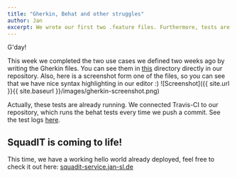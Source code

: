 ```yaml
---
title: "Gherkin, Behat and other struggles"
author: Jan
excerpt: We wrote our first two .feature files. Furthermore, tests are running and SquadIT is coming to life :)
---
```


G'day!

This week we completed the two use cases we defined two weeks ago by writing the Gherkin files.  You can see them in [this][featurefiles] directory directly in our repository. Also, here is a screenshot form one of the files, so you can see that we have nice syntax highlighting in our editor :)
![Screenshot]({{ site.url }}{{ site.baseurl }}/images/gherkin-screenshot.png)

Actually, these tests are already running. We connected Travis-CI to our repository, which runs the behat tests every time we push a commit. See the test logs [here][travis].

## SquadIT is coming to life!

This time, we have a working hello world already deployed, feel free to check it out here: [squadit-service.jan-sl.de](https://squadit-service.jan-sl.de)


<!-- link definitions -->

[featurefiles]: https://github.com/PalatinCoder/SquadIT.WebApp/tree/master/Tests/Behavior/Features
[travis]: https://travis-ci.org/PalatinCoder/SquadIT.WebApp